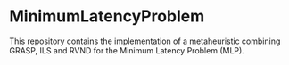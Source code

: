 # MinimumLatencyProblem
This repository contains the implementation of a metaheuristic combining GRASP, ILS and RVND for the Minimum Latency Problem (MLP).
